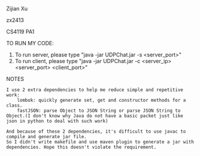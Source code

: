 Zijian Xu

zx2413

CS4119 PA1

TO RUN MY CODE:
1. To run server, please type "java -jar UDPChat.jar -s <server_port>"
2. To run client, please type "java -jar UDPChat.jar -c <name> <server_ip> <server_port> <client_port>"

NOTES

	I use 2 extra dependencies to help me reduce simple and repetitive work:
        lombok: quickly generate set, get and constructor methods for a class.
        fastJSON: parse Object to JSON String or parse JSON String to Object.(I don't know why Java do not have a basic packet just like json in python to deal with such work)

    And because of these 2 dependencies, it's difficult to use javac to compile and generate jar file. 
    So I didn't write makefile and use maven plugin to generate a jar with dependencies. Hope this doesn't violate the requirement.

